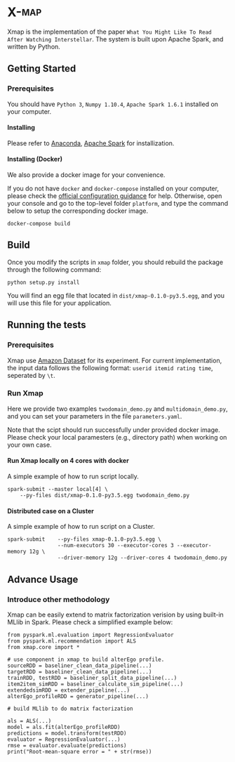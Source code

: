 # X-<sub><sup>MAP</sup></sub>

Xmap is the implementation of the paper `What You Might Like To Read After Watching Interstellar`. The system is built upon Apache Spark, and written by Python.


## Getting Started

### Prerequisites

You should have `Python 3`, `Numpy 1.10.4`, `Apache Spark 1.6.1` installed on your computer.

#### Installing
Please refer to
[Anaconda](https://www.continuum.io/downloads), [Apache Spark](http://spark.apache.org/) for installization.

#### Installing (Docker)
We also provide a docker image for your convenience.

If you do not have `docker` and `docker-compose` installed on your computer, please check the [official configuration guidance](https://www.docker.com/products/overview) for help.
Otherwise, open your console and go to the top-level folder `platform`, and type the command below to setup the corresponding docker image.

```
docker-compose build
```

## Build
Once you modify the scripts in `xmap` folder, you should rebuild the package through the following command:

```
python setup.py install
```

You will find an egg file that located in `dist/xmap-0.1.0-py3.5.egg`, and you will use this file for your application.

## Running the tests
### Prerequisites
Xmap use [Amazon Dataset](https://snap.stanford.edu/data/web-Amazon.html) for its experiment. For current implementation, the input data follows the following format:
`userid itemid rating time`, seperated by `\t`.

### Run Xmap
Here we provide two examples `twodomain_demo.py` and `multidomain_demo.py`, and you can set your parameters in the file `parameters.yaml`.

Note that the scipt should run successfully under provided docker image. Please check your local paramesters (e.g., directory path) when working on your own case.

#### Run Xmap locally on 4 cores with docker
A simple example of how to run script locally.

```
spark-submit --master local[4] \
    --py-files dist/xmap-0.1.0-py3.5.egg twodomain_demo.py
```

#### Distributed case on a Cluster
A simple example of how to run script on a Cluster.

```
spark-submit 	--py-files xmap-0.1.0-py3.5.egg \
				--num-executors 30 --executor-cores 3 --executor-memory 12g \
				--driver-memory 12g --driver-cores 4 twodomain_demo.py
```

## Advance Usage
### Introduce other methodology
Xmap can be easily extend to matrix factorization verision by using built-in MLlib in Spark. Please check a simplified example below:

```
from pyspark.ml.evaluation import RegressionEvaluator
from pyspark.ml.recommendation import ALS
from xmap.core import *

# use component in xmap to build alterEgo profile.
sourceRDD = baseliner_clean_data_pipeline(...)
targetRDD = baseliner_clean_data_pipeline(...)
trainRDD, testRDD = baseliner_split_data_pipeline(...)
item2item_simRDD = baseliner_calculate_sim_pipeline(...)
extendedsimRDD = extender_pipeline(...)
alterEgo_profileRDD = generator_pipeline(...)

# build MLlib to do matrix factorization

als = ALS(...)
model = als.fit(alterEgo_profileRDD)
predictions = model.transform(testRDD)
evaluator = RegressionEvaluator(...)
rmse = evaluator.evaluate(predictions)
print("Root-mean-square error = " + str(rmse))
```
